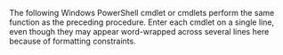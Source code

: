 <Token xmlns:xlink="http://www.w3.org/1999/xlink">The following Windows PowerShell cmdlet or cmdlets perform the same function as the preceding procedure. Enter each cmdlet on a single line, even though they may appear word-wrapped across several lines here because of formatting constraints.</Token>